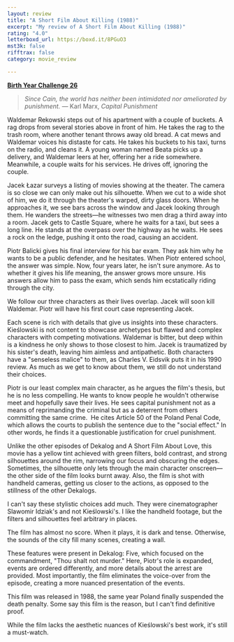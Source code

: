 ```yaml
---
layout: review
title: "A Short Film About Killing (1988)"
excerpt: "My review of A Short Film About Killing (1988)"
rating: "4.0"
letterboxd_url: https://boxd.it/8PGuO3
mst3k: false
rifftrax: false
category: movie_review

---
```


<b><a href="https://boxd.it/sWI7Y">Birth Year Challenge 26</a></b>

<blockquote><i>Since Cain, the world has neither been intimidated nor ameliorated by punishment.</i> — Karl Marx, <i>Capital Punishment</i></blockquote>

Waldemar Rekowski steps out of his apartment with a couple of buckets. A rag drops from several stories above in front of him. He takes the rag to the trash room, where another tenant throws away old bread. A cat mews and Waldemar voices his distaste for cats. He takes his buckets to his taxi, turns on the radio, and cleans it. A young woman named Beata picks up a delivery, and Waldemar leers at her, offering her a ride somewhere. Meanwhile, a couple waits for his services. He drives off, ignoring the couple.

Jacek Łazar surveys a listing of movies showing at the theater. The camera is so close we can only make out his silhouette. When we cut to a wide shot of him, we do it through the theater's warped, dirty glass doors. When he approaches it, we see bars across the window and Jacek looking through them. He wanders the streets—he witnesses two men drag a third away into a room. Jacek gets to Castle Square, where he waits for a taxi, but sees a long line. He stands at the overpass over the highway as he waits. He sees a rock on the ledge, pushing it onto the road, causing an accident.

Piotr Balicki gives his final interview for his bar exam. They ask him why he wants to be a public defender, and he hesitates. When Piotr entered school, the answer was simple. Now, four years later, he isn't sure anymore. As to whether it gives his life meaning, the answer grows more unsure. His answers allow him to pass the exam, which sends him ecstatically riding through the city.

We follow our three characters as their lives overlap. Jacek will soon kill Waldemar. Piotr will have his first court case representing Jacek.

Each scene is rich with details that give us insights into these characters. Kieślowski is not content to showcase archetypes but flawed and complex characters with competing motivations. Waldemar is bitter, but deep within is a kindness he only shows to those closest to him. Jacek is traumatized by his sister's death, leaving him aimless and antipathetic. Both characters have a "senseless malice" to them, as Charles V. Eidsvik puts it in his 1990 review. As much as we get to know about them, we still do not understand their choices. 

Piotr is our least complex main character, as he argues the film's thesis, but he is no less compelling. He wants to know people he wouldn't otherwise meet and hopefully save their lives. He sees capital punishment not as a means of reprimanding the criminal but as a deterrent from others committing the same crime.  He cites Article 50 of the Poland Penal Code, which allows the courts to publish the sentence due to the "social effect." In other words, he finds it a questionable justification for cruel punishment.

Unlike the other episodes of Dekalog and A Short Film About Love, this movie has a yellow tint achieved with green filters, bold contrast, and strong silhouettes around the rim, narrowing our focus and obscuring the edges. Sometimes, the silhouette only lets through the main character onscreen—the other side of the film looks burnt away. Also, the film is shot with handheld cameras, getting us closer to the actions, as opposed to the stillness of the other Dekalogs.

I can't say these stylistic choices add much. They were cinematographer Slawomir Idziak's and not Kieślowski's. I like the handheld footage, but the filters and silhouettes feel arbitrary in places.

The film has almost no score. When it plays, it is dark and tense. Otherwise, the sounds of the city fill many scenes, creating a wall.

These features were present in Dekalog: Five, which focused on the commandment, "Thou shalt not murder." Here, Piotr's role is expanded, events are ordered differently, and more details about the arrest are provided. Most importantly, the film eliminates the voice-over from the episode, creating a more nuanced presentation of the events.

This film was released in 1988, the same year Poland finally suspended the death penalty. Some say this film is the reason, but I can't find definitive proof.

While the film lacks the aesthetic nuances of Kieślowski's best work, it's still a must-watch.